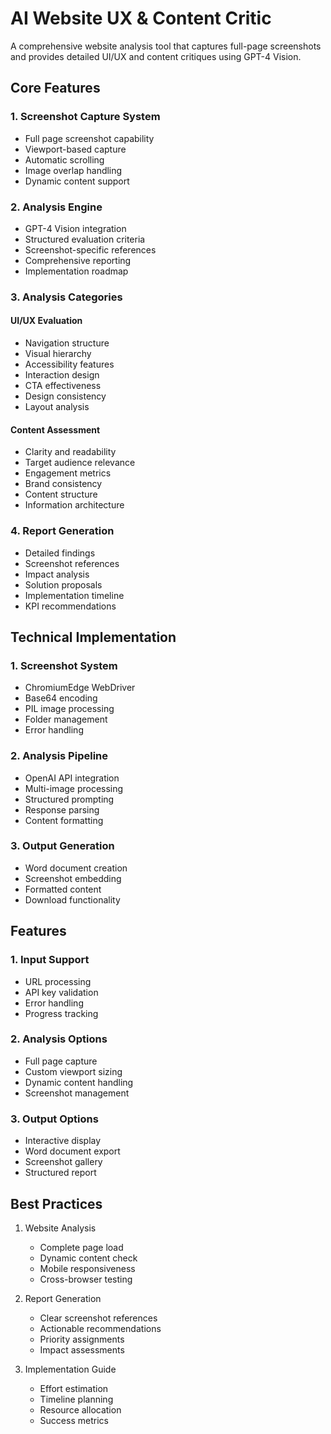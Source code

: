 # AI Website UX & Content Critic

A comprehensive website analysis tool that captures full-page screenshots and provides detailed UI/UX and content critiques using GPT-4 Vision.

## Core Features

### 1. Screenshot Capture System
- Full page screenshot capability
- Viewport-based capture
- Automatic scrolling
- Image overlap handling
- Dynamic content support

### 2. Analysis Engine
- GPT-4 Vision integration
- Structured evaluation criteria
- Screenshot-specific references
- Comprehensive reporting
- Implementation roadmap

### 3. Analysis Categories

#### UI/UX Evaluation
- Navigation structure
- Visual hierarchy
- Accessibility features
- Interaction design
- CTA effectiveness
- Design consistency
- Layout analysis

#### Content Assessment
- Clarity and readability
- Target audience relevance
- Engagement metrics
- Brand consistency
- Content structure
- Information architecture

### 4. Report Generation
- Detailed findings
- Screenshot references
- Impact analysis
- Solution proposals
- Implementation timeline
- KPI recommendations

## Technical Implementation

### 1. Screenshot System
- ChromiumEdge WebDriver
- Base64 encoding
- PIL image processing
- Folder management
- Error handling

### 2. Analysis Pipeline
- OpenAI API integration
- Multi-image processing
- Structured prompting
- Response parsing
- Content formatting

### 3. Output Generation
- Word document creation
- Screenshot embedding
- Formatted content
- Download functionality

## Features

### 1. Input Support
- URL processing
- API key validation
- Error handling
- Progress tracking

### 2. Analysis Options
- Full page capture
- Custom viewport sizing
- Dynamic content handling
- Screenshot management

### 3. Output Options
- Interactive display
- Word document export
- Screenshot gallery
- Structured report

## Best Practices

1. Website Analysis
   - Complete page load
   - Dynamic content check
   - Mobile responsiveness
   - Cross-browser testing

2. Report Generation
   - Clear screenshot references
   - Actionable recommendations
   - Priority assignments
   - Impact assessments

3. Implementation Guide
   - Effort estimation
   - Timeline planning
   - Resource allocation
   - Success metrics
